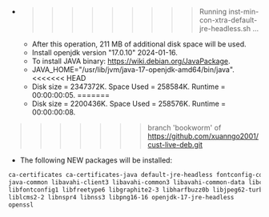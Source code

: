 * >>>>>>>>> Running inst-min-con-xtra-default-jre-headless.sh ...
  * After this operation, 211 MB of additional disk space will be used.
  * Install openjdk version "17.0.10" 2024-01-16.
  * To install JAVA binary: https://wiki.debian.org/JavaPackage.
  * JAVA_HOME="/usr/lib/jvm/java-17-openjdk-amd64/bin/java".
<<<<<<< HEAD
  * Disk size = 2347372K. Space Used = 258584K. Runtime = 00:00:00:05.
=======
  * Disk size = 2200436K. Space Used = 258576K. Runtime = 00:00:00:08.
>>>>>>> branch 'bookworm' of https://github.com/xuanngo2001/cust-live-deb.git
  * The following NEW packages will be installed:
  ```bash
ca-certificates ca-certificates-java default-jre-headless fontconfig-config fonts-dejavu-core
java-common libavahi-client3 libavahi-common3 libavahi-common-data libcups2
libfontconfig1 libfreetype6 libgraphite2-3 libharfbuzz0b libjpeg62-turbo
liblcms2-2 libnspr4 libnss3 libpng16-16 openjdk-17-jre-headless
openssl
  ```
